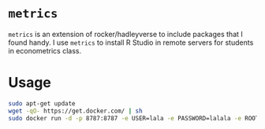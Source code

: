 # `metrics`

`metrics` is an extension of rocker/hadleyverse to include packages that I found handy. I use `metrics` to install R Studio in remote servers for students in econometrics class.

# Usage 

```bash
sudo apt-get update
wget -qO- https://get.docker.com/ | sh
sudo docker run -d -p 8787:8787 -e USER=lala -e PASSWORD=lalala -e ROOT=TRUE jjchern/metrics
```
